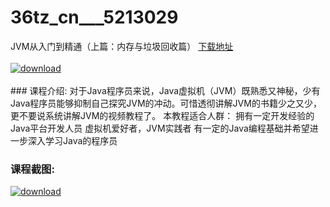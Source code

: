 # 36tz_cn___5213029
JVM从入门到精通（上篇：内存与垃圾回收篇）
[下载地址](http://www.36tz.cn/article/5213029 "下载地址")
<br/></br>[![download](http://36tz.cn/muke_img/2020_05_2-74.png "下载地址")](http://www.36tz.cn/article/5213029 "下载地址")
<br/></br>### 课程介绍:
对于Java程序员来说，Java虚拟机（JVM）既熟悉又神秘，少有Java程序员能够抑制自己探究JVM的冲动。可惜透彻讲解JVM的书籍少之又少，更不要说系统讲解JVM的视频教程了。
本教程适合人群：
拥有一定开发经验的Java平台开发人员
虚拟机爱好者，JVM实践者
有一定的Java编程基础并希望进一步深入学习Java的程序员

### 课程截图:
[![download](http://36tz.cn/muke_img/2020_05_1-80.png "下载地址")](http://www.36tz.cn/article/5213029 "下载地址")

